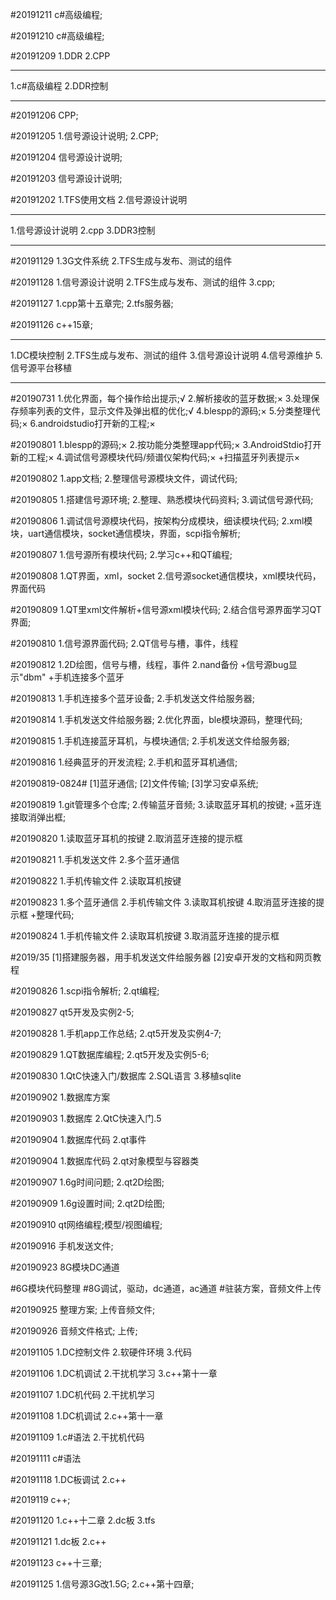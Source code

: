 #20191211
c#高级编程;

#20191210
c#高级编程;

#20191209
1.DDR
2.CPP

***************************
1.c#高级编程
2.DDR控制
***************************

#20191206
CPP;

#20191205
1.信号源设计说明;
2.CPP;

#20191204
信号源设计说明;

#20191203
信号源设计说明;

#20191202
1.TFS使用文档
2.信号源设计说明

****************************
1.信号源设计说明
2.cpp
3.DDR3控制
****************************

#20191129
1.3G文件系统
2.TFS生成与发布、测试的组件

#20191128
1.信号源设计说明
2.TFS生成与发布、测试的组件
3.cpp;

#20191127
1.cpp第十五章完;
2.tfs服务器;

#20191126
c++15章;

***************************
1.DC模块控制
2.TFS生成与发布、测试的组件
3.信号源设计说明
4.信号源维护
5.信号源平台移植
***************************
#20190731
1.优化界面，每个操作给出提示;√
2.解析接收的蓝牙数据;×
3.处理保存频率列表的文件，显示文件及弹出框的优化;√
4.blespp的源码;×
5.分类整理代码;×
6.androidstudio打开新的工程;×

#20190801
1.blespp的源码;×
2.按功能分类整理app代码;×
3.AndroidStdio打开新的工程;×
4.调试信号源模块代码/频谱仪架构代码;×
+扫描蓝牙列表提示×

#20190802
1.app文档;
2.整理信号源模块文件，调试代码;

#20190805
1.搭建信号源环境;
2.整理、熟悉模块代码资料;
3.调试信号源代码;

#20190806
1.调试信号源模块代码，按架构分成模块，细读模块代码;
2.xml模块，uart通信模块，socket通信模块，界面，scpi指令解析;

#20190807
1.信号源所有模块代码;
2.学习c++和QT编程;

#20190808
1.QT界面，xml，socket
2.信号源socket通信模块，xml模块代码，界面代码

#20190809
1.QT里xml文件解析+信号源xml模块代码;
2.结合信号源界面学习QT界面;

#20190810
1.信号源界面代码;
2.QT信号与槽，事件，线程

#20190812
1.2D绘图，信号与槽，线程，事件
2.nand备份
+信号源bug显示"dbm"
+手机连接多个蓝牙

#20190813
1.手机连接多个蓝牙设备;
2.手机发送文件给服务器;

#20190814
1.手机发送文件给服务器;
2.优化界面，ble模块源码，整理代码;

#20190815
1.手机连接蓝牙耳机，与模块通信;
2.手机发送文件给服务器;

#20190816
1.经典蓝牙的开发流程;
2.手机和蓝牙耳机通信;

#20190819-0824#
[1]蓝牙通信;
[2]文件传输;
[3]学习安卓系统;

#20190819
1.git管理多个仓库;
2.传输蓝牙音频;
3.读取蓝牙耳机的按键;
+蓝牙连接取消弹出框;

#20190820
1.读取蓝牙耳机的按键
2.取消蓝牙连接的提示框

#20190821
1.手机发送文件
2.多个蓝牙通信

#20190822
1.手机传输文件
2.读取耳机按键

#20190823
1.多个蓝牙通信
2.手机传输文件
3.读取耳机按键
4.取消蓝牙连接的提示框
+整理代码;

#20190824
1.手机传输文件
2.读取耳机按键
3.取消蓝牙连接的提示框

#2019/35
[1]搭建服务器，用手机发送文件给服务器
[2]安卓开发的文档和网页教程

#20190826
1.scpi指令解析;
2.qt编程;

#20190827
qt5开发及实例2-5;

#20190828
1.手机app工作总结;
2.qt5开发及实例4-7;

#20190829
1.QT数据库编程;
2.qt5开发及实例5-6;

#20190830
1.QtC快速入门/数据库
2.SQL语言
3.移植sqlite

#20190902
1.数据库方案

#20190903
1.数据库
2.QtC快速入门.5

#20190904
1.数据库代码
2.qt事件

#20190904
1.数据库代码
2.qt对象模型与容器类

#20190907
1.6g时间问题;
2.qt2D绘图;

#20190909
1.6g设置时间;
2.qt2D绘图;

#20190910
qt网络编程;模型/视图编程;

#20190916
手机发送文件;

#20190923
8G模块DC通道

#6G模块代码整理
#8G调试，驱动，dc通道，ac通道
#驻装方案，音频文件上传

#20190925
整理方案;
上传音频文件;

#20190926
音频文件格式;
上传;

#20191105
1.DC控制文件
2.软硬件环境
3.代码

#20191106
1.DC机调试
2.干扰机学习
3.c++第十一章

#20191107
1.DC机代码
2.干扰机学习

#20191108
1.DC机调试
2.c++第十一章

#20191109
1.c#语法
2.干扰机代码

#20191111
c#语法

#20191118
1.DC板调试
2.c++

#2019119
c++;

#20191120
1.c++十二章
2.dc板
3.tfs

#20191121
1.dc板
2.c++

#20191123
c++十三章;

#20191125
1.信号源3G改1.5G;
2.c++第十四章;
